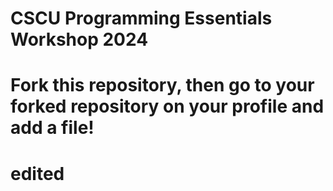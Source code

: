 # CSCU Programming Essentials Workshop 2024
# Fork this repository, then go to your forked repository on your profile and add a file!
# edited
